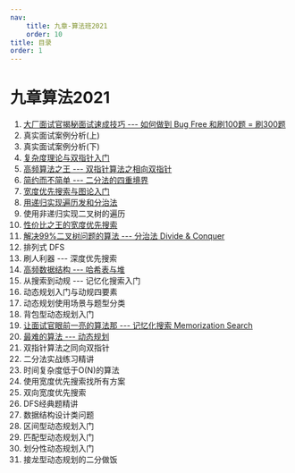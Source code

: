 ```yaml
---
nav:
    title: 九章-算法班2021
    order: 10
title: 目录
order: 1
---
```


# 九章算法2021

1. [大厂面试官揭秘面试速成技巧 --- 如何做到 Bug Free 和刷100题 = 刷300题](/jiuzhang2021/01)
2. 真实面试案例分析(上)
3. 真实面试案例分析(下)
4. [复杂度理论与双指针入门](/jiuzhang2021/04)
5. [高频算法之王 --- 双指针算法之相向双指针](/jiuzhang2021/05)
6. [简约而不简单 --- 二分法的四重境界](/jiuzhang2021/06)
7. [宽度优先搜索与图论入门](/jiuzhang2021/07)
8. [用递归实现遍历发和分治法](/jiuzhang2021/08)
9. 使用非递归实现二叉树的遍历
10. [性价比之王的宽度优先搜索](/jiuzhang2021/10)
11. [解决99%二叉树问题的算法 --- 分治法 Divide & Conquer](/jiuzhang2021/11)
12. 排列式 DFS
13. 刷人利器 --- 深度优先搜索
14. [高频数据结构 --- 哈希表与堆](/jiuzhang2021/14)
15. 从搜索到动规 --- 记忆化搜索入门
16. 动态规划入门与动规四要素
17. 动态规划使用场景与题型分类
18. 背包型动态规划入门
19. [让面试官眼前一亮的算法那 --- 记忆化搜索 Memorization Search](/jiuzhang2021/19)
20. [最难的算法 --- 动态规划](/jiuzhang2021/20)
21. 双指针算法之同向双指针
22. 二分法实战练习精讲
23. 时间复杂度低于O(N)的算法
24. 使用宽度优先搜索找所有方案
25. 双向宽度优先搜索
26. DFS经典题精讲
27. 数据结构设计类问题
28. 区间型动态规划入门
29. 匹配型动态规划入门
30. 划分性动态规划入门
31. 接龙型动态规划的二分做饭